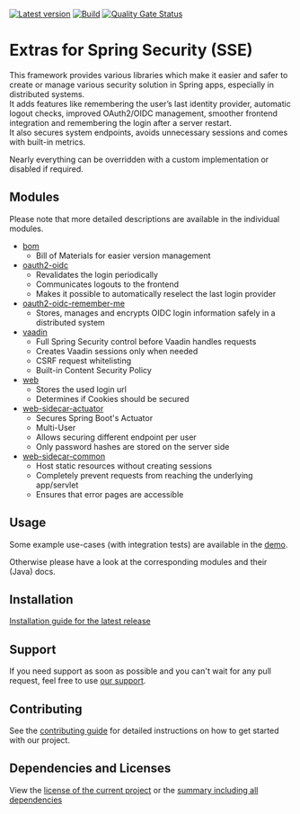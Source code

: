 [![Latest version](https://img.shields.io/maven-central/v/software.xdev.sse/bom?logo=apache%20maven)](https://mvnrepository.com/artifact/software.xdev.sse/bom)
[![Build](https://img.shields.io/github/actions/workflow/status/xdev-software/spring-security-extras/check-build.yml?branch=develop)](https://github.com/xdev-software/spring-security-extras/actions/workflows/check-build.yml?query=branch%3Adevelop)
[![Quality Gate Status](https://sonarcloud.io/api/project_badges/measure?project=xdev-software_spring-security-extras&metric=alert_status)](https://sonarcloud.io/dashboard?id=xdev-software_spring-security-extras)

# Extras for Spring Security (SSE)

This framework provides various libraries which make it easier and safer to create or manage various security solution in Spring apps, especially in distributed systems.<br/>
It adds features like remembering the user’s last identity provider, automatic logout checks, improved OAuth2/OIDC management, smoother frontend integration and remembering the login after a server restart.<br/>
It also secures system endpoints, avoids unnecessary sessions and comes with built-in metrics.

Nearly everything can be overridden with a custom implementation or disabled if required.

## Modules

Please note that more detailed descriptions are available in the individual modules.

* [bom](./bom/)
    * Bill of Materials for easier version management
* [oauth2-oidc](./oauth2-oidc/)
    * Revalidates the login periodically
    * Communicates logouts to the frontend
    * Makes it possible to automatically reselect the last login provider
* [oauth2-oidc-remember-me](./oauth2-oidc-remember-me/)
    * Stores, manages and encrypts OIDC login information safely in a distributed system
* [vaadin](./vaadin/)
    * Full Spring Security control before Vaadin handles requests
    * Creates Vaadin sessions only when needed
    * CSRF request whitelisting
    * Built-in Content Security Policy
* [web](./web/)
    * Stores the used login url
    * Determines if Cookies should be secured
* [web-sidecar-actuator](./web-sidecar-actuator/)
    * Secures Spring Boot's Actuator
    * Multi-User
    * Allows securing different endpoint per user
    * Only password hashes are stored on the server side
* [web-sidecar-common](./web-sidecar-common/)
    * Host static resources without creating sessions
    * Completely prevent requests from reaching the underlying app/servlet
    * Ensures that error pages are accessible

## Usage
Some example use-cases (with integration tests) are available in the [demo](./demo).

Otherwise please have a look at the corresponding modules and their (Java) docs.

## Installation
[Installation guide for the latest release](https://github.com/xdev-software/spring-security-extras/releases/latest#Installation)

## Support
If you need support as soon as possible and you can't wait for any pull request, feel free to use [our support](https://xdev.software/en/services/support).

## Contributing
See the [contributing guide](./CONTRIBUTING.md) for detailed instructions on how to get started with our project.

## Dependencies and Licenses
View the [license of the current project](LICENSE) or the [summary including all dependencies](https://xdev-software.github.io/spring-security-extras)
